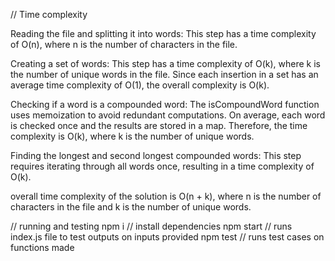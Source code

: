 // Time complexity 

Reading the file and splitting it into words: This step has a time complexity of O(n), where n is the number of characters in the file.

Creating a set of words: This step has a time complexity of O(k), where k is the number of unique words in the file. Since each insertion in a set has an average time complexity of O(1), the overall complexity is O(k).

Checking if a word is a compounded word: The isCompoundWord function uses memoization to avoid redundant computations. On average, each word is checked once and the results are stored in a map. Therefore, the time complexity is O(k), where k is the number of unique words.

Finding the longest and second longest compounded words: This step requires iterating through all words once, resulting in a time complexity of O(k).

 overall time complexity of the solution is O(n + k), where n is the number of characters in the file and k is the number of unique words.

// running and testing
npm i // install dependencies
npm start // runs index.js file to test outputs on inputs provided
npm test // runs test cases on functions made 

